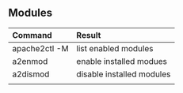 ## Modules

| Command       | Result                    |
| :------------ | :------------------------ |
| apache2ctl -M | list enabled modules      |
| a2enmod       | enable installed modues   |
| a2dismod      | disable installed modules |
|               |                           |
